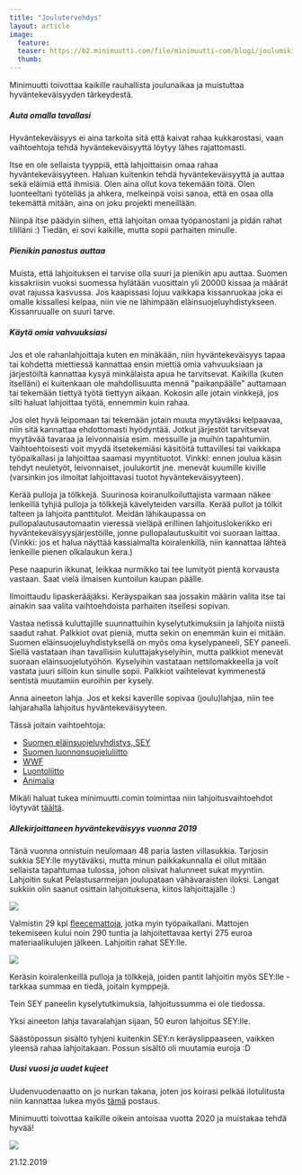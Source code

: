 ```yaml
---
title: "Joulutervehdys"
layout: article
image:
  feature:
  teaser: https://b2.minimuutti.com/file/minimuutti-com/blogi/joulumiki-245px.jpg
  thumb:
---
```


Minimuutti toivottaa kaikille rauhallista joulunaikaa ja muistuttaa hyväntekeväisyyden tärkeydestä.

##### Auta omalla tavallasi

Hyväntekeväisyys ei aina tarkoita sitä että kaivat rahaa kukkarostasi, vaan vaihtoehtoja tehdä hyväntekeväisyyttä löytyy lähes rajattomasti.

Itse en ole sellaista tyyppiä, että lahjoittaisin omaa rahaa hyväntekeväisyyteen. Haluan kuitenkin tehdä hyväntekeväisyyttä ja auttaa sekä eläimiä että ihmisiä. Olen aina ollut kova tekemään töitä. Olen luonteeltani työteliäs ja ahkera, melkeinpä voisi sanoa, että en osaa olla tekemättä mitään, aina on joku projekti meneillään.

Niinpä itse päädyin siihen, että lahjoitan omaa työpanostani ja pidän rahat tililläni :) Tiedän, ei sovi kaikille, mutta sopii parhaiten minulle.

##### Pienikin panostus auttaa

Muista, että lahjoituksen ei tarvise olla suuri ja pienikin apu auttaa. Suomen kissakriisin vuoksi suomessa hylätään vuosittain yli 20000 kissaa ja määrät ovat rajussa kasvussa. Jos kaapissasi lojuu vaikkapa kissanruokaa joka ei omalle kissallesi kelpaa, niin vie ne lähimpään eläinsuojeluyhdistykseen. Kissanruualle on suuri tarve.

##### Käytä omia vahvuuksiasi

Jos et ole rahanlahjoittaja kuten en minäkään, niin hyväntekeväisyys tapaa tai kohdetta miettiessä kannattaa ensin miettiä omia vahvuuksiaan ja järjestöiltä kannattaa kysyä minkälaista apua he tarvitsevat. Kaikilla (kuten itselläni) ei kuitenkaan ole mahdollisuutta mennä "paikanpäälle" auttamaan tai tekemään tiettyä työtä tiettyyn aikaan. Kokosin alle jotain vinkkejä, jos silti haluat lahjoittaa työtä, ennemmin kuin rahaa.

Jos olet hyvä leipomaan tai tekemään jotain muuta myytäväksi kelpaavaa, niin sitä kannattaa ehdottomasti hyödyntää. Jotkut järjestöt tarvitsevat myytävää tavaraa ja leivonnaisia esim. messuille ja muihin tapahtumiin. Vaihtoehtoisesti voit myydä itsetekemiäsi käsitöitä tuttavillesi tai vaikkapa työpaikallasi ja lahjoittaa saamasi myyntituotot. Vinkki: ennen joulua käsin tehdyt neuletyöt, leivonnaiset, joulukortit jne. menevät kuumille kiville (varsinkin jos ilmoitat lahjoittavasi tuotot hyväntekeväisyyteen).

Kerää pulloja ja tölkkejä. Suurinosa koiranulkoiluttajista varmaan näkee lenkeillä tyhjiä pulloja ja tölkkejä kävelyteiden varsilla. Kerää pullot ja tölkit talteen ja lahjoita panttitulot. Meidän lähikaupassa on pullopalautusautomaatin vieressä vieläpä erillinen lahjoituslokerikko eri hyväntekeväisyysjärjestöille, jonne pullopalautuskuitit voi suoraan laittaa. (Vinkki: jos et halua näyttää kassialmalta koiralenkillä, niin kannattaa lähteä lenkeille pienen olkalaukun kera.)

Pese naapurin ikkunat, leikkaa nurmikko tai tee lumityöt pientä korvausta vastaan. Saat vielä ilmaisen kuntoilun kaupan päälle.

Ilmoittaudu lipaskerääjäksi. Keräyspaikan saa jossakin määrin valita itse tai ainakin saa valita vaihtoehdoista parhaiten itsellesi sopivan.

Vastaa netissä kuluttajille suunnattuihin kyselytutkimuksiin ja lahjoita niistä saadut rahat. Palkkiot ovat pieniä, mutta sekin on enemmän kuin ei mitään. Suomen eläinsuojeluyhdistyksellä on myös oma kyselypaneeli, SEY paneeli. Siellä vastataan ihan tavallisiin kuluttajakyselyihin, mutta palkkiot menevät suoraan eläinsuojelutyöhön. Kyselyihin vastataan nettilomakkeella ja voit vastata juuri silloin kun sinulle sopii. Palkkiot vaihtelevat kymmenestä sentistä muutamiin euroihin per kysely.

Anna aineeton lahja. Jos et keksi kaverille sopivaa (joulu)lahjaa, niin tee lahjarahalla lahjoitus hyväntekeväisyyteen.

Tässä joitain vaihtoehtoja:

* [Suomen eläinsuojeluyhdistys, SEY](https://www.sey.fi/lahjoitusverkkokauppa)
* [Suomen luonnonsuojeluliitto](https://www.sll.fi/tule-mukaan/lahjoita)
* [WWF](https://wwf.fi/lahjoita/tee-kertalahjoitus/)
* [Luontoliitto](http://www.luontoliitto.fi/luontoliitto/tue-toimintaamme-lahjoita)
* [Animalia](https://animalia.fi/lahjoita/)

Mikäli haluat tukea minimuutti.comin toimintaa niin lahjoitusvaihtoehdot löytyvät [täältä](https://minimuutti.com/info/).

##### Allekirjoittaneen hyväntekeväisyys vuonna 2019

Tänä vuonna onnistuin neulomaan 48 paria lasten villasukkia. Tarjosin sukkia SEY:lle myytäväksi, mutta minun paikkakunnalla ei ollut mitään sellaista tapahtumaa tulossa, johon olisivat halunneet sukat myyntiin. Lahjoitin sukat Pelastusarmeijan joulupataan vähävaraisten iloksi. Langat sukkiin olin saanut osittain lahjoituksena, kiitos lahjoittajalle :)

![](https://b2.minimuutti.com/file/minimuutti-com/blogi/DSC02790-800px.jpg)

Valmistin 29 kpl [fleecemattoja](https://minimuutti.com/aktivointi/fleecematto/), jotka myin työpaikallani. Mattojen tekemiseen kului noin 290 tuntia ja lahjoitettavaa kertyi 275 euroa materiaalikulujen jälkeen. Lahjoitin rahat SEY:lle.

![](https://b2.minimuutti.com/file/minimuutti-com/blogi/fleecematot-800px.jpg)

Keräsin koiralenkeillä pulloja ja tölkkejä, joiden pantit lahjoitin myös SEY:lle - tarkkaa summaa en tiedä, joitain kymppejä.

Tein SEY paneelin kyselytutkimuksia, lahjoitussumma ei ole tiedossa.

Yksi aineeton lahja tavaralahjan sijaan, 50 euron lahjoitus SEY:lle.

Säästöpossun sisältö tyhjeni kuitenkin SEY:n keräyslippaaseen, vaikken yleensä rahaa lahjoitakaan. Possun sisältö oli muutamia euroja :D

##### Uusi vuosi ja uudet kujeet

Uudenvuodenaatto on jo nurkan takana, joten jos koirasi pelkää ilotulitusta niin kannattaa lukea myös [tämä](https://minimuutti.com/blogi/uudenvuoden-ilotulitukset/) postaus.

Minimuutti toivottaa kaikille oikein antoisaa vuotta 2020 ja muistakaa tehdä hyvää!

![](https://b2.minimuutti.com/file/minimuutti-com/blogi/joulumiki.jpg)

21.12.2019